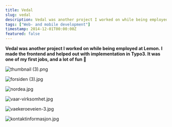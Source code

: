 ```yaml
---
title: Vedal
slug: vedal
description: Vedal was another project I worked on while being employed at Lemon. I made the frontend and helped out with implementation in Typo3. It was one of my first jobs, and a lot of fun
tags: ["Web- and mobile development"]
timestamp: 2014-12-01T00:00:00Z
featured: false
---
```


**Vedal was another project I worked on while being employed at Lemon. I made the frontend and helped out with implementation in Typo3. It was one of my first jobs, and a lot of fun 🤩**

![thumbnail (3).png](/projects/vedal/thumbnail_(3).png)

![forsiden (3).jpg](/projects/vedal/forsiden_(3).jpg)

![nordea.jpg](/projects/vedal/nordea.jpg)

![vaar-virksomhet.jpg](/projects/vedal/vaar-virksomhet.jpg)

![vaekeroeveien-3.jpg](/projects/vedal/vaekeroeveien-3.jpg)

![kontaktinformasjon.jpg](/projects/vedal/kontaktinformasjon.jpg)
